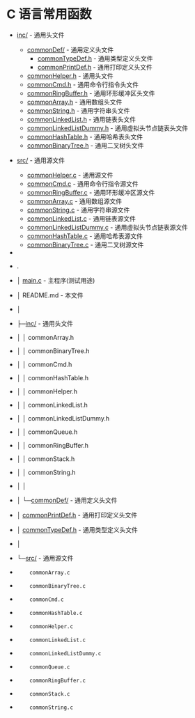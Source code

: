 # C 语言常用函数

- [inc/](./inc/) - 通用头文件
  - [commonDef/](./inc/commonDef/) - 通用定义头文件
    - [commonTypeDef.h](./inc/commonDef/commonTypeDef.h) - 通用类型定义头文件
    - [commonPrintDef.h](./inc/commonDef/commonPrintDef.h) - 通用打印定义头文件
  - [commonHelper.h](./inc/commonHelper.h) - 通用头文件
  - [commonCmd.h](./inc/commonCmd.h) - 通用命令行指令头文件
  - [commonRingBuffer.h](./inc/commonRingBuffer.h) - 通用环形缓冲区头文件
  - [commonArray.h](./inc/commonArray.h) - 通用数组头文件
  - [commonString.h](./inc/commonString.h) - 通用字符串头文件
  - [commonLinkedList.h](./inc/commonLinkedList.h) - 通用链表头文件
  - [commonLinkedListDummy.h](./inc/commonLinkedListDummy.h) - 通用虚拟头节点链表头文件
  - [commonHashTable.h](./inc/commonHashTable.h) - 通用哈希表头文件
  - [commonBinaryTree.h](./inc/commonBinaryTree.h) - 通用二叉树头文件
- [src/](./src/) - 通用源文件
  - [commonHelper.c](./src/commonHelper.c) - 通用源文件
  - [commonCmd.c](./src/commonCmd.c) - 通用命令行指令源文件
  - [commonRingBuffer.c](./src/commonRingBuffer.c) - 通用环形缓冲区源文件
  - [commonArray.c](./src/commonArray.c) - 通用数组源文件
  - [commonString.c](./src/commonString.c) - 通用字符串源文件
  - [commonLinkedList.c](./src/commonLinkedList.c) - 通用链表源文件
  - [commonLinkedListDummy.c](./src/commonLinkedListDummy.c) - 通用虚拟头节点链表源文件
  - [commonHashTable.c](./src/commonHashTable.c) - 通用哈希表源文件
  - [commonBinaryTree.c](./src/commonBinaryTree.c) - 通用二叉树源文件
-


- .
- │  [main.c](main.c) - 主程序(测试用途)
- │  README.md - 本文件
- │
- ├─[inc/](./inc/) - 通用头文件
- │  │  commonArray.h
- │  │  commonBinaryTree.h
- │  │  commonCmd.h
- │  │  commonHashTable.h
- │  │  commonHelper.h
- │  │  commonLinkedList.h
- │  │  commonLinkedListDummy.h
- │  │  commonQueue.h
- │  │  commonRingBuffer.h
- │  │  commonStack.h
- │  │  commonString.h
- │  │
- │  └─[commonDef/](./inc/commonDef/) - 通用定义头文件
- │          [commonPrintDef.h](./inc/commonDef/commonPrintDef.h) - 通用打印定义头文件
- │          [commonTypeDef.h](./inc/commonDef/commonTypeDef.h) - 通用类型定义头文件
- │
- └─[src/](./src/) - 通用源文件
-         commonArray.c
-         commonBinaryTree.c
-         commonCmd.c
-         commonHashTable.c
-         commonHelper.c
-         commonLinkedList.c
-         commonLinkedListDummy.c
-         commonQueue.c
-         commonRingBuffer.c
-         commonStack.c
-         commonString.c